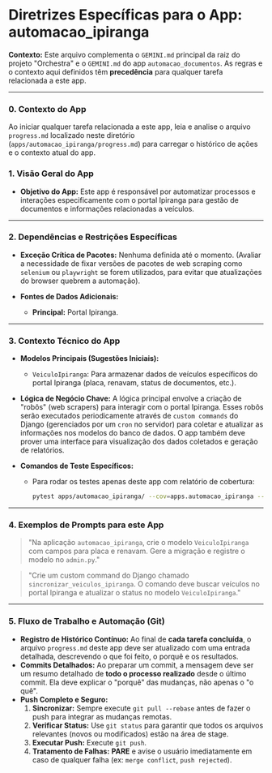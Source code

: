 # Diretrizes Específicas para o App: automacao_ipiranga

**Contexto:** Este arquivo complementa o `GEMINI.md` principal da raiz do projeto "Orchestra" e o `GEMINI.md` do app `automacao_documentos`. As regras e o contexto aqui definidos têm **precedência** para qualquer tarefa relacionada a este app.

---

### 0. Contexto do App

Ao iniciar qualquer tarefa relacionada a este app, leia e analise o arquivo `progress.md` localizado neste diretório (`apps/automacao_ipiranga/progress.md`) para carregar o histórico de ações e o contexto atual do app.

### 1. Visão Geral do App

*   **Objetivo do App:** Este app é responsável por automatizar processos e interações especificamente com o portal Ipiranga para gestão de documentos e informações relacionadas a veículos.

---

### 2. Dependências e Restrições Específicas

*   **Exceção Crítica de Pacotes:** Nenhuma definida até o momento. (Avaliar a necessidade de fixar versões de pacotes de web scraping como `selenium` ou `playwright` se forem utilizados, para evitar que atualizações do browser quebrem a automação).

*   **Fontes de Dados Adicionais:**
    *   **Principal:** Portal Ipiranga.

---

### 3. Contexto Técnico do App

*   **Modelos Principais (Sugestões Iniciais):**
    *   `VeiculoIpiranga`: Para armazenar dados de veículos específicos do portal Ipiranga (placa, renavam, status de documentos, etc.).

*   **Lógica de Negócio Chave:** A lógica principal envolve a criação de "robôs" (web scrapers) para interagir com o portal Ipiranga. Esses robôs serão executados periodicamente através de `custom commands` do Django (gerenciados por um `cron` no servidor) para coletar e atualizar as informações nos modelos do banco de dados. O app também deve prover uma interface para visualização dos dados coletados e geração de relatórios.

*   **Comandos de Teste Específicos:**
    *   Para rodar os testes apenas deste app com relatório de cobertura:
        ```bash
        pytest apps/automacao_ipiranga/ --cov=apps.automacao_ipiranga --cov-report=html
        ```

---

### 4. Exemplos de Prompts para este App

> "Na aplicação `automacao_ipiranga`, crie o modelo `VeiculoIpiranga` com campos para placa e renavam. Gere a migração e registre o modelo no `admin.py`."

> "Crie um custom command do Django chamado `sincronizar_veiculos_ipiranga`. O comando deve buscar veículos no portal Ipiranga e atualizar o status no modelo `VeiculoIpiranga`."

---

### 5. Fluxo de Trabalho e Automação (Git)

*   **Registro de Histórico Contínuo:** Ao final de **cada tarefa concluída**, o arquivo `progress.md` deste app deve ser atualizado com uma entrada detalhada, descrevendo o que foi feito, o porquê e os resultados.
*   **Commits Detalhados:** Ao preparar um commit, a mensagem deve ser um resumo detalhado de **todo o processo realizado** desde o último commit. Ela deve explicar o "porquê" das mudanças, não apenas o "o quê".
*   **Push Completo e Seguro:**
    1.  **Sincronizar:** Sempre execute `git pull --rebase` antes de fazer o push para integrar as mudanças remotas.
    2.  **Verificar Status:** Use `git status` para garantir que todos os arquivos relevantes (novos ou modificados) estão na área de stage.
    3.  **Executar Push:** Execute `git push`.
    4.  **Tratamento de Falhas:** **PARE** e avise o usuário imediatamente em caso de qualquer falha (ex: `merge conflict`, `push rejected`).
